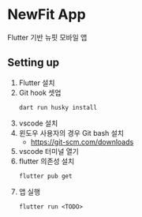 # NewFit App

Flutter 기반 뉴핏 모바일 앱

## Setting up

1. Flutter 설치
2. Git hook 셋업
   ```
   dart run husky install
   ```
3. vscode 설치
4. 윈도우 사용자의 경우 Git bash 설치
   - https://git-scm.com/downloads
5. vscode 터미널 열기
6. flutter 의존성 설치
   ```
   flutter pub get
   ```
7. 앱 실행
   ```
   flutter run <TODO>
   ```
